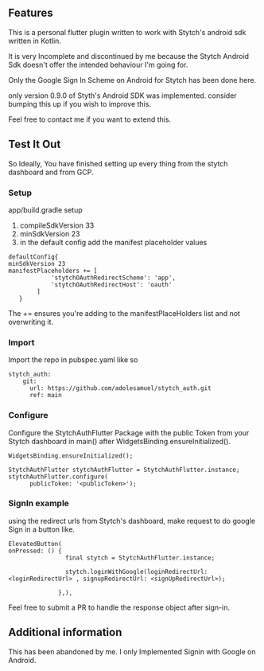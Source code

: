<!--
This README describes the package. If you publish this package to pub.dev,
this README's contents appear on the landing page for your package.

For information about how to write a good package README, see the guide for
[writing package pages](https://dart.dev/guides/libraries/writing-package-pages).

For general information about developing packages, see the Dart guide for
[creating packages](https://dart.dev/guides/libraries/create-library-packages)
and the Flutter guide for
[developing packages and plugins](https://flutter.dev/developing-packages).
-->

## Features

This is a personal flutter plugin written to work with Stytch's android sdk written in Kotlin.

It is very Incomplete and discontinued by me because the Stytch Android Sdk doesn't offer the intended behaviour I'm going for.

Only the Google Sign In Scheme on Android for Stytch has been done here.

only version 0.9.0 of Styth's Android SDK was implemented.
consider bumping this up if you wish to improve this.

Feel free to contact me if you want to extend this.


## Test It Out

So Ideally, You have finished setting up every thing from the stytch dashboard
and from GCP.

### Setup
app/build.gradle setup
1. compileSdkVersion 33
2. minSdkVersion 23
3. in the default config add the manifest placeholder values
```
defaultConfig{
minSdkVersion 23
manifestPlaceholders += [
            'stytchOAuthRedirectScheme': 'app',
            'stytchOAuthRedirectHost': 'oauth'
        ]
   }
 ```
 
The += ensures you're adding to the manifestPlaceHolders list and not overwriting it.

### Import
Import the repo in pubspec.yaml like so
```
stytch_auth:
    git:
      url: https://github.com/adolesamuel/stytch_auth.git
      ref: main
```

### Configure
Configure the StytchAuthFlutter Package with the public Token from your Stytch dashboard in main() after WidgetsBinding.ensureInitialized().
```
WidgetsBinding.ensureInitialized();

StytchAuthFlutter stytchAuthFlutter = StytchAuthFlutter.instance;
stytchAuthFlutter.configure(
      publicToken: '<publicToken>');
```

### SignIn example
using the redirect urls from Stytch's dashboard, make request to do google Sign in a button like.

```
ElevatedButton(
onPressed: () {
                final stytch = StytchAuthFlutter.instance;
                
                stytch.loginWithGoogle(loginRedirectUrl:<loginRedirectUrl> , signupRedirectUrl: <signUpRedirectUrl>);
                
              },), 
```

Feel free to submit a PR to handle the response object after sign-in.


## Additional information

This has been abandoned by me. I only Implemented Signin with Google on Android.
